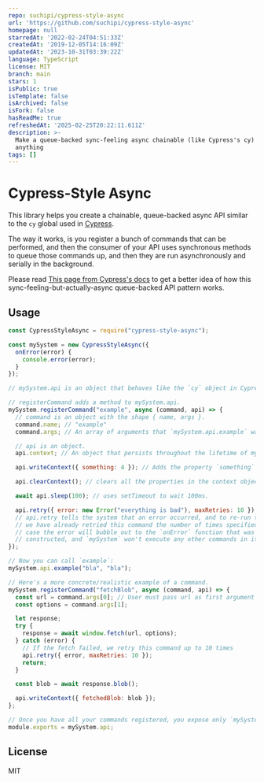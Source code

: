 ```yaml
---
repo: suchipi/cypress-style-async
url: 'https://github.com/suchipi/cypress-style-async'
homepage: null
starredAt: '2022-02-24T04:51:33Z'
createdAt: '2019-12-05T14:16:09Z'
updatedAt: '2023-10-31T03:39:22Z'
language: TypeScript
license: MIT
branch: main
stars: 1
isPublic: true
isTemplate: false
isArchived: false
isFork: false
hasReadMe: true
refreshedAt: '2025-02-25T20:22:11.611Z'
description: >-
  Make a queue-backed sync-feeling async chainable (like Cypress's cy) for
  anything
tags: []
---
```


# Cypress-Style Async

This library helps you create a chainable, queue-backed async API similar to the `cy` global used in [Cypress](cypress.io).

The way it works, is you register a bunch of commands that can be performed, and then the consumer of your API uses synchronous methods to queue those commands up, and then they are run asynchronously and serially in the background.

Please read [This page from Cypress's docs](https://docs.cypress.io/guides/core-concepts/introduction-to-cypress.html) to get a better idea of how this sync-feeling-but-actually-async queue-backed API pattern works.

## Usage

```js
const CypressStyleAsync = require("cypress-style-async");

const mySystem = new CypressStyleAsync({
  onError(error) {
    console.error(error);
  }
});

// mySystem.api is an object that behaves like the `cy` object in Cypress.

// registerCommand adds a method to mySystem.api.
mySystem.registerCommand("example", async (command, api) => {
  // command is an object with the shape { name, args }.
  command.name; // "example"
  command.args; // An array of arguments that `mySystem.api.example` was called with

  // api is an object.
  api.context; // An object that persists throughout the lifetime of mySystem. You can add properties to it with api.writeContext, and then read them again later in any command.

  api.writeContext({ something: 4 }); // Adds the property `something` with value `4` to the api.context object.

  api.clearContext(); // clears all the properties in the context object.

  await api.sleep(100); // uses setTimeout to wait 100ms.

  api.retry({ error: new Error("everything is bad"), maxRetries: 10 });
  // api.retry tells the system that an error occurred, and to re-run this command, unless
  // we have already retried this command the number of times specified in `maxRetries`, in which
  // case the error will bubble out to the `onError` function that was passed in when `mySystem` was
  // constructed, and `mySystem` won't execute any other commands in its queue.
});

// Now you can call `example`:
mySystem.api.example("bla", "bla");

// Here's a more concrete/realistic example of a command.
mySystem.registerCommand("fetchBlob", async (command, api) => {
  const url = command.args[0]; // User must pass url as first argument
  const options = command.args[1];

  let response;
  try {
    response = await window.fetch(url, options);
  } catch (error) {
    // If the fetch failed, we retry this command up to 10 times
    api.retry({ error, maxRetries: 10 });
    return;
  }

  const blob = await response.blob();

  api.writeContext({ fetchedBlob: blob });
};

// Once you have all your commands registered, you expose only `mySystem.api` to your users.
module.exports = mySystem.api;
```

## License

MIT
